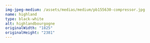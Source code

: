 ```yaml
---
img-jpeg-medium: /assets/medias/medium/pb155630-compressor.jpg
name: highland
type: black-white
alt: highlandbourgogne
originalWidth: "1825"
originalHeight: "2381"
---
```

